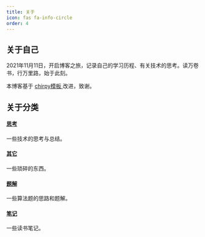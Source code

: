 ```yaml
---
title: 关于
icon: fas fa-info-circle
order: 4
---
```


## 关于自己

2021年11月11日，开启博客之旅，记录自己的学习历程、有关技术的思考。读万卷书，行万里路，始于此刻。

本博客基于 [chirpy模板 ](https://github.com/cotes2020/jekyll-theme-chirpy) 改进，致谢。

## 关于分类

#### [思考](/categories/思考/)

一些技术的思考与总结。

#### [其它](/categories/其它/)

一些琐碎的东西。

#### [题解](/categories/题解/)

一些算法题的思路和题解。

#### [笔记](/categories/笔记/)

一些读书笔记。

